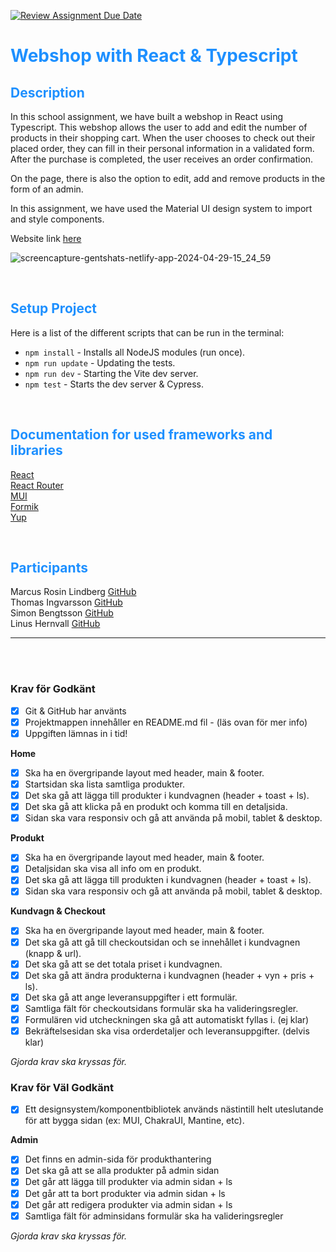 [![Review Assignment Due Date](https://classroom.github.com/assets/deadline-readme-button-8d59dc4de5201274e310e4c54b9627a8934c3b88527886e3b421487c677d23eb.svg)](https://classroom.github.com/a/h5FXkH4A)
# <span style="color:dodgerblue"> **Webshop with React & Typescript** </span>

## <span style="color:dodgerblue"> Description </span>

In this school assignment, we have built a webshop in React using Typescript. This webshop allows the user to add and edit the number of products in their shopping cart. When the user chooses to check out their placed order, they can fill in their personal information in a validated form. After the purchase is completed, the user receives an order confirmation.

On the page, there is also the option to edit, add and remove products in the form of an admin.

In this assignment, we have used the Material UI design system to import and style components.

Website link [here](https://gentshats.netlify.app/)

![screencapture-gentshats-netlify-app-2024-04-29-15_24_59](https://github.com/Sillen00/React-Webshop-Gents-Hat/assets/114336470/320a74dc-f15b-4917-bf5a-a533ee38d478)

<br>

## <span style="color:dodgerblue">  Setup Project </span>


Here is a list of the different scripts that can be run in the terminal:

- `npm install` - Installs all NodeJS modules (run once).
- `npm run update` - Updating the tests.
- `npm run dev` - Starting the Vite dev server.
- `npm test` - Starts the dev server & Cypress.

<br>

## <span style="color:dodgerblue"> Documentation for used frameworks and libraries</span>

[React](https://react.dev/reference/react/)<br>
[React Router](https://reactrouter.com/en/main) </br>
[MUI](https://mui.com/material-ui/getting-started/overview/)<br>
[Formik](https://formik.org/docs/overview)<br>
[Yup](https://docs.yup.io/)

<br>


## <span style="color:dodgerblue">  Participants </span>

Marcus Rosin Lindberg [GitHub](https://github.com/stenbumling)<br>
Thomas Ingvarsson [GitHub](https://github.com/GunnarIng) <br>
Simon Bengtsson [GitHub](https://github.com/Sillen00)<br>
Linus Hernvall [GitHub](https://github.com/linusHernvall)

****
<br>
<br>

### Krav för Godkänt

- [x] Git & GitHub har använts
- [x] Projektmappen innehåller en README.md fil - (läs ovan för mer info)
- [x] Uppgiften lämnas in i tid!

**Home**

- [x] Ska ha en övergripande layout med header, main & footer.
- [x] Startsidan ska lista samtliga produkter.
- [x] Det ska gå att lägga till produkter i kundvagnen (header + toast + ls).
- [x] Det ska gå att klicka på en produkt och komma till en detaljsida.
- [x] Sidan ska vara responsiv och gå att använda på mobil, tablet & desktop.

**Produkt**

- [x] Ska ha en övergripande layout med header, main & footer.
- [x] Detaljsidan ska visa all info om en produkt.
- [x] Det ska gå att lägga till produkten i kundvagnen (header + toast + ls).
- [x] Sidan ska vara responsiv och gå att använda på mobil, tablet & desktop.

**Kundvagn & Checkout**

- [x] Ska ha en övergripande layout med header, main & footer.
- [x] Det ska gå att gå till checkoutsidan och se innehållet i kundvagnen (knapp & url).
- [x] Det ska gå att se det totala priset i kundvagnen.
- [x] Det ska gå att ändra produkterna i kundvagnen (header + vyn + pris + ls).
- [x] Det ska gå att ange leveransuppgifter i ett formulär.
- [x] Samtliga fält för checkoutsidans formulär ska ha valideringsregler.
- [x] Formulären vid utcheckningen ska gå att automatiskt fyllas i. (ej klar)
- [x] Bekräftelsesidan ska visa orderdetaljer och leveransuppgifter. (delvis klar)

_Gjorda krav ska kryssas för._

### Krav för Väl Godkänt

- [x] Ett designsystem/komponentbibliotek används nästintill helt uteslutande för att bygga sidan (ex: MUI, ChakraUI, Mantine, etc).

**Admin**

- [x] Det finns en admin-sida för produkthantering
- [x] Det ska gå att se alla produkter på admin sidan
- [x] Det går att lägga till produkter via admin sidan + ls
- [x] Det går att ta bort produkter via admin sidan + ls
- [x] Det går att redigera produkter via admin sidan + ls
- [x] Samtliga fält för adminsidans formulär ska ha valideringsregler

_Gjorda krav ska kryssas för._
